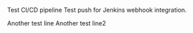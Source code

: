 Test CI/CD pipeline
Test push for Jenkins webhook integration.

Another test line
Another test line2
